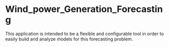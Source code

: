 # Wind_power_Generation_Forecasting
This application is intended to be a flexible and configurable tool in order to easily build and analyze models for this forecasting problem.
